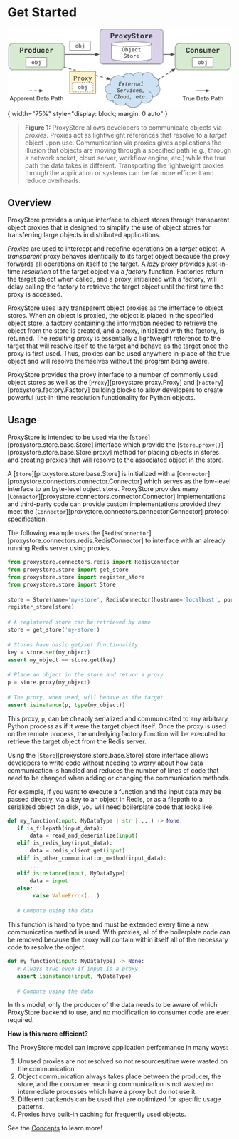 # Get Started

![ProxyStore Overview](static/proxystore-overview.svg){ width="75%" style="display: block; margin: 0 auto" }
> **Figure 1:** ProxyStore allows developers to communicate objects via *proxies*.
> Proxies act as lightweight references that resolve to a *target* object upon use.
> Communication via proxies gives applications the illusion that objects are
> moving through a specified path (e.g., through a network socket, cloud
> server, workflow engine, etc.) while the true path the data takes is
> different. Transporting the lightweight proxies through the application or
> systems can be far more efficient and reduce overheads.

## Overview

ProxyStore provides a unique interface to object stores through transparent
object proxies that is designed to simplify the use of object stores for
transferring large objects in distributed applications.

*Proxies* are used to intercept and redefine operations on a *target* object.
A *transparent* proxy behaves identically to its target object
because the proxy forwards all operations on itself to the target.
A *lazy* proxy provides just-in-time *resolution* of the target object via
a *factory* function. Factories return the target object when called, and a
proxy, initialized with a factory, will delay calling the factory to retrieve
the target object until the first time the proxy is accessed.

ProxyStore uses lazy transparent object proxies as the interface to object
stores. When an object is proxied, the object is placed in the specified
object store, a factory containing the information needed to retrieve the
object from the store is created, and a proxy, initialized with the factory,
is returned.
The resulting proxy is essentially a lightweight reference to the target that
will resolve itself to the target and behave as the target once the proxy
is first used.
Thus, proxies can be used anywhere in-place of the true object and will
resolve themselves without the program being aware.

ProxyStore provides the proxy interface to a number of commonly used object
stores as well as the [`Proxy`][proxystore.proxy.Proxy] and
[`Factory`][proxystore.factory.Factory] building blocks to allow developers
to create powerful just-in-time resolution functionality for Python objects.

## Usage

ProxyStore is intended to be used via the
[`Store`][proxystore.store.base.Store] interface which provide the
[`Store.proxy()`][proxystore.store.base.Store.proxy] method for placing objects
in stores and creating proxies that will resolve to the associated object in
the store.

A [`Store`][proxystore.store.base.Store] is initialized with a
[`Connector`][proxystore.connectors.connector.Connector] which serves as the
low-level interface to an byte-level object store.
ProxyStore provides many
[`Connector`][proxystore.connectors.connector.Connector] implementations and
third-party code can provide custom implementations provided they meet the
[`Connector`][proxystore.connectors.connector.Connector] protocol
specification.

The following example uses the
[`RedisConnector`][proxystore.connectors.redis.RedisConnector] to interface
with an already running Redis server using proxies.

```python
from proxystore.connectors.redis import RedisConnector
from proxystore.store import get_store
from proxystore.store import register_store
from proxystore.store import Store

store = Store(name='my-store', RedisConnector(hostname='localhost', port=1234))
register_store(store)

# A registered store can be retrieved by name
store = get_store('my-store')

# Stores have basic get/set functionality
key = store.set(my_object)
assert my_object == store.get(key)

# Place an object in the store and return a proxy
p = store.proxy(my_object)

# The proxy, when used, will behave as the target
assert isinstance(p, type(my_object))
```

This proxy, `p`, can be cheaply serialized and communicated to any
arbitrary Python process as if it were the target object itself. Once the
proxy is used on the remote process, the underlying factory function will
be executed to retrieve the target object from the Redis server.

Using the [`Store`][proxystore.store.base.Store] store interface allows
developers to write code without needing to worry about how data communication
is handled and reduces the number of lines of code that need to be changed
when adding or changing the communication methods.

For example, if you want to execute a function and the input data may be
passed directly, via a key to an object in Redis, or as a filepath to a
serialized object on disk, you will need boilerplate code that looks like:

```python
def my_function(input: MyDataType | str | ...) -> None:
   if is_filepath(input_data):
       data = read_and_deserialize(input)
   elif is_redis_key(input_data):
       data = redis_client.get(input)
   elif is_other_communication_method(input_data):
       ...
   elif isinstance(input, MyDataType):
       data = input
   else:
        raise ValueError(...)

   # Compute using the data
```

This function is hard to type and must be extended every time a new
communication method is used. With proxies, all of the boilerplate code
can be removed because the proxy will contain within itself all of the
necessary code to resolve the object.

```python
def my_function(input: MyDataType) -> None:
   # Always true even if input is a proxy
   assert isinstance(input, MyDataType)

   # Compute using the data
```

In this model, only the producer of the data needs to be aware of which
ProxyStore backend to use, and no modification to consumer code are ever
required.

**How is this more efficient?**

The ProxyStore model can improve application performance in many ways:

1. Unused proxies are not resolved so not resources/time were wasted on the
   communication.
2. Object communication always takes place between the producer, the store, and
   the consumer meaning communication is not wasted on intermediate processes
   which have a proxy but do not use it.
3. Different backends can be used that are optimized for specific usage
   patterns.
4. Proxies have built-in caching for frequently used objects.

See the [Concepts](concepts/index.md) to learn more!
